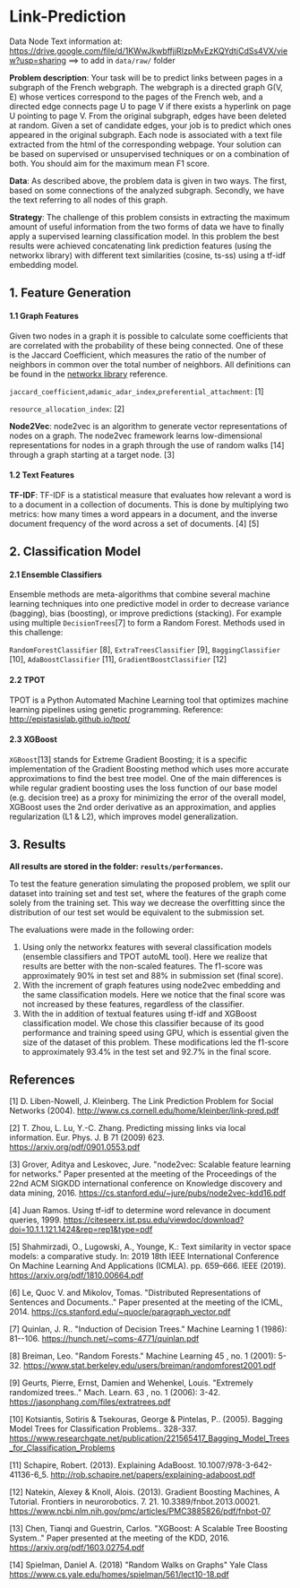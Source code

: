 # Link-Prediction

Data Node Text information at: https://drive.google.com/file/d/1KWwJkwbffjjRIzpMvEzKQYdtjCdSs4VX/view?usp=sharing ==> to add in `data/raw/` folder


**Problem description**: Your task will be to predict links between pages in a subgraph of the French webgraph. The webgraph is a directed graph G(V, E) whose vertices correspond to the pages of the French web, and a directed edge connects page U to page V if there exists a hyperlink on page U pointing to page V. From the original subgraph, edges have been deleted at random. Given a set of candidate edges, your job is to predict which ones appeared in the original subgraph. Each node is associated with a text file extracted from the html of the corresponding webpage. Your solution can be based on supervised or unsupervised techniques or on a combination of both. You should aim for the maximum mean F1 score.

**Data**: As described above, the problem data is given in two ways. The first, based on some connections of the analyzed subgraph. Secondly, we have the text referring to all nodes of this graph.  

**Strategy**: The challenge of this problem consists in extracting the maximum amount of useful information from the two forms of data we have to finally apply a supervised learning classification model. In this problem the best results were achieved concatenating link prediction features (using the networkx library) with different text similarities (cosine, ts-ss) using a tf-idf embedding model.  




## 1. Feature Generation

#### 1.1 Graph Features

Given two nodes in a graph it is possible to calculate some coefficients that are correlated with the probability of these being connected. One of these is the Jaccard Coefficient, which measures the ratio of the number of neighbors in common over the total number of neighbors. All definitions can be found in the [networkx library](https://networkx.github.io/documentation/stable/reference/algorithms/link_prediction.html) reference.

`jaccard_coefficient`,`adamic_adar_index`,`preferential_attachment`: [1]

`resource_allocation_index`: [2]

**Node2Vec**: node2vec is an algorithm to generate vector representations of nodes on a graph. The node2vec framework learns low-dimensional representations for nodes in a graph through the use of random walks [14] through a graph starting at a target node. [3]


#### 1.2 Text Features 

**TF-IDF**: TF-IDF is a statistical measure that evaluates how relevant a word is to a document in a collection of documents. This is done by multiplying two metrics: how many times a word appears in a document, and the inverse document frequency of the word across a set of documents. [4] [5]



## 2. Classification Model

#### 2.1 Ensemble Classifiers 
Ensemble methods are meta-algorithms that combine several machine learning techniques into one predictive model in order to decrease variance (bagging), bias (boosting), or improve predictions (stacking). For example using multiple `DecisionTrees`[7] to form a Random Forest. Methods used in this challenge: 

`RandomForestClassifier` [8],
`ExtraTreesClassifier` [9],
`BaggingClassifier` [10],
`AdaBoostClassifier` [11],
`GradientBoostClassifier` [12]


#### 2.2 TPOT
TPOT is a Python Automated Machine Learning tool that optimizes machine learning pipelines using genetic programming. Reference: http://epistasislab.github.io/tpot/


#### 2.3 XGBoost
`XGBoost`[13] stands for Extreme Gradient Boosting; it is a specific implementation of the Gradient Boosting method which uses more accurate approximations to find the best tree model. One of the main differences is while regular gradient boosting uses the loss function of our base model (e.g. decision tree) as a proxy for minimizing the error of the overall model, XGBoost uses the 2nd order derivative as an approximation, and applies regularization (L1 & L2), which improves model generalization.



## 3. Results

**All results are stored in the folder: `results/performances`.** 

To test the feature generation simulating the proposed problem, we split our dataset into training set and test set, where the features of the graph come solely from the training set. This way we decrease the overfitting since the distribution of our test set would be equivalent to the submission set. 

The evaluations were made in the following order:
1. Using only the networkx features with several classification models (ensemble classifiers and TPOT autoML tool). Here we realize that results are better with the non-scaled features. The f1-score was approximately 90% in test set and 88% in submission set (final score). 
2. With the increment of graph features using node2vec embedding and the same classification models. Here we notice that the final score was not increased by these features, regardless of the classifier. 
3. With the in addition of textual features using tf-idf and XGBoost classification model. We chose this classifier because of its good performance and training speed using GPU, which is essential given the size of the dataset of this problem. These modifications led the f1-score to approximately 93.4% in the test set and 92.7% in the final score.



## References


[1] D. Liben-Nowell, J. Kleinberg. The Link Prediction Problem for Social Networks (2004). http://www.cs.cornell.edu/home/kleinber/link-pred.pdf

[2] T. Zhou, L. Lu, Y.-C. Zhang. Predicting missing links via local information. Eur. Phys. J. B 71 (2009) 623. https://arxiv.org/pdf/0901.0553.pdf

[3] Grover, Aditya and Leskovec, Jure. "node2vec: Scalable feature learning for networks." Paper presented at the meeting of the Proceedings of the 22nd ACM SIGKDD international conference on Knowledge discovery and data mining, 2016. https://cs.stanford.edu/~jure/pubs/node2vec-kdd16.pdf

[4] Juan Ramos. Using tf-idf to determine word relevance in document queries, 1999. https://citeseerx.ist.psu.edu/viewdoc/download?doi=10.1.1.121.1424&rep=rep1&type=pdf 

[5] Shahmirzadi, O., Lugowski, A., Younge, K.: Text similarity in vector space models:
a comparative study. In: 2019 18th IEEE International Conference On Machine
Learning And Applications (ICMLA). pp. 659–666. IEEE (2019). https://arxiv.org/pdf/1810.00664.pdf

[6] Le, Quoc V. and Mikolov, Tomas. "Distributed Representations of Sentences and Documents.." Paper presented at the meeting of the ICML, 2014. https://cs.stanford.edu/~quocle/paragraph_vector.pdf 

[7] Quinlan, J. R.. "Induction of Decision Trees." Machine Learning 1 (1986): 81--106. https://hunch.net/~coms-4771/quinlan.pdf

[8] Breiman, Leo. "Random Forests." Machine Learning 45 , no. 1 (2001): 5-32. https://www.stat.berkeley.edu/users/breiman/randomforest2001.pdf


[9] Geurts, Pierre, Ernst, Damien and Wehenkel, Louis. "Extremely randomized trees.." Mach. Learn. 63 , no. 1 (2006): 3-42. https://jasonphang.com/files/extratrees.pdf 

[10] Kotsiantis, Sotiris & Tsekouras, George & Pintelas, P.. (2005). Bagging Model Trees for Classification Problems.. 328-337. https://www.researchgate.net/publication/221565417_Bagging_Model_Trees_for_Classification_Problems

[11] Schapire, Robert. (2013). Explaining AdaBoost. 10.1007/978-3-642-41136-6_5. http://rob.schapire.net/papers/explaining-adaboost.pdf


[12] Natekin, Alexey & Knoll, Alois. (2013). Gradient Boosting Machines, A Tutorial. Frontiers in neurorobotics. 7. 21. 10.3389/fnbot.2013.00021. https://www.ncbi.nlm.nih.gov/pmc/articles/PMC3885826/pdf/fnbot-07

[13] Chen, Tianqi and Guestrin, Carlos. "XGBoost: A Scalable Tree Boosting System.." Paper presented at the meeting of the KDD, 2016. https://arxiv.org/pdf/1603.02754.pdf

[14] Spielman, Daniel A. (2018) "Random Walks on Graphs" Yale Class https://www.cs.yale.edu/homes/spielman/561/lect10-18.pdf 
